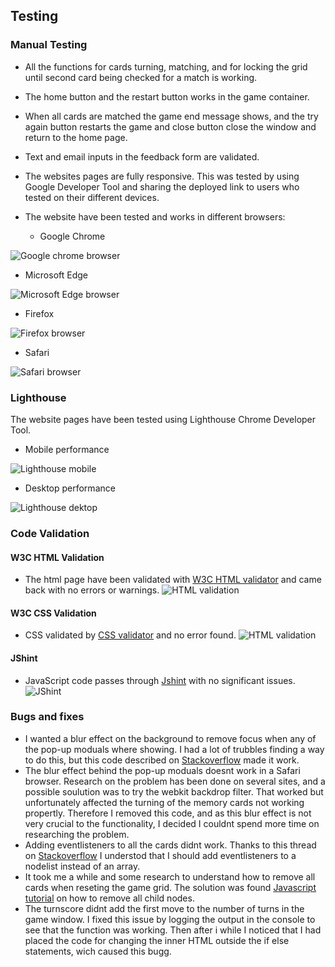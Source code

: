 ## Testing
### Manual Testing
- All the functions for cards turning, matching, and for locking the grid until second card being checked for a match is working.
- The home button and the restart button works in the game container.
- When all cards are matched the game end message shows, and the try again button restarts the game and close button close the window and return to the home page.
- Text and email inputs in the feedback form are validated.
- The websites pages are fully responsive. This was tested by using Google Developer Tool and sharing the deployed link to users who tested on their different devices. 
- The website have been tested and works in different browsers:

  - Google Chrome
  
 ![Google chrome browser](/docs/README-images/google-chrome-testing.png)

  - Microsoft Edge

 ![Microsoft Edge browser](/docs/README-images/explorer-test.png)

  - Firefox

 ![Firefox browser](/docs/README-images/firefox-test.png)

  - Safari

 ![Safari browser](/docs/README-images/safari-testing.jpg)

### Lighthouse
The website pages have been tested using Lighthouse Chrome Developer Tool.
- Mobile performance 

![Lighthouse mobile](/docs/README-images/lighthouse-mobile.png)

- Desktop performance

![Lighthouse dektop](/docs/README-images/lighthouse-desktop.png)

### Code Validation
#### W3C HTML Validation
- The html page have been validated with [W3C HTML validator](https://validator.w3.org/) and came back with no errors or warnings.
![HTML validation](/docs/README-images/html-validator.png)

#### W3C CSS Validation
- CSS validated by [CSS validator](https://jigsaw.w3.org/css-validator/) and no error found.
![HTML validation](/docs/README-images/css-validator.png)


#### JShint
- JavaScript code passes through [Jshint](https://jshint.com/) with no significant issues.
![JShint](/docs/README-images/jshint.png)


### Bugs and fixes
- I wanted a blur effect on the background to remove focus when any of the pop-up moduals where showing. I had a lot of trubbles finding a way to do this, but this code described on [Stackoverflow](https://stackoverflow.com/questions/61353311/adding-background-blur-via-css-behind-pop-up-modal) made it work. 
- The blur effect behind the pop-up moduals doesnt work in a Safari browser. Research on the problem has been done on several sites, and a possible soulution was to try the webkit backdrop filter. That worked but unfortunately affected the turning of the memory cards not working propertly. Therefore I removed this code, and as this blur effect is not very crucial to the functionality, I decided I couldnt spend more time on researching the problem.
- Adding eventlisteners to all the cards didnt work. Thanks to this thread on [Stackoverflow](https://stackoverflow.com/questions/32027935/addeventlistener-is-not-a-function-why-does-this-error-occur) I understod that I should add eventlisteners to a nodelist instead of an array.
- It took me a while and some research to understand how to remove all cards when reseting the game grid. The solution was found [Javascript tutorial](https://www.javascripttutorial.net/dom/manipulating/remove-all-child-nodes/) on how to remove all child nodes.
- The turnscore didnt add the first move to the number of turns in the game window. I fixed this issue by logging the output in the console to see that the function was working. Then after i while I noticed that I had placed the code for changing the inner HTML outside the if else statements, wich caused this bugg. 
